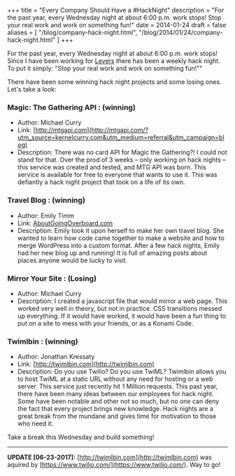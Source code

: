 +++
title = "Every Company Should Have a #HackNight"
description = "For the past year, every Wednesday night at about 6:00 p.m. work stops!  Stop your real work and work on something fun!"
date = 2014-01-24
draft = false
aliases = [
    "/blog/company-hack-night.html",
    "/blog/2014/01/24/company-hack-night.html"
]
+++

For the past year, every Wednesday night at about 6:00 p.m. work stops! Since I have been working for [Levers](http://leve.rs/?utm_source=kernelcurry.com&utm_medium=referral&utm_campaign=blog) there has been a weekly hack night. To put it simply: "Stop your real work and work on something fun!""

There have been some winning hack night projects and some losing ones. Let's take a look:


### Magic: The Gathering API : (winning)

- Author: Michael Curry
- Link: [http://mtgapi.com](http://mtgapi.com/?utm_source=kernelcurry.com&utm_medium=referral&utm_campaign=blog)
- Description: There was no card API for Magic the Gathering?! I could not stand for that. Over the prod of 3 weeks – only working on hack nights – this service was created and tested, and MTG API was born. This service is available for free to everyone that wants to use it. This was defiantly a hack night project that took on a life of its own.

### Travel Blog : (winning)

- Author: Emily Timm
- Link: [AboutGoingOverboard.com](http://aboutgoingoverboard.com/?utm_source=kernelcurry.com&utm_medium=referral&utm_campaign=blog)
- Description: Emily took it upon herself to make her own travel blog. She wanted to learn how code came together to make a website and how to merge WordPress into a custom format. After a few hack nights, Emily had her new blog up and running! It is full of amazing posts about places anyone would be lucky to visit.

### Mirror Your Site : (Losing)

- Author: Michael Curry
- Description: I created a javascript file that would mirror a web page. This worked very well in theory, but not in practice. CSS transitions messed up everything. If it would have worked, it would have been a fun thing to put on a site to mess with your friends, or as a Konami Code.

### Twimlbin : (winning)

- Author: Jonathan Kressaty
- Link: [http://twimlbin.com](http://twimlbin.com)
- Description: Do you use Twilio? Do you use TwiML? Twimlbin allows you to host TwiML at a static URL without any need for hosting or a web server. This service just recently hit 1 Million requests.
This past year, there have been many ideas between our employees for hack night. Some have been notable and other not so much, but no one can deny the fact that every project brings new knowledge. Hack nights are a great break from the mundane and gives time for motivation to those who need it.

Take a break this Wednesday and build something!

---

**UPDATE [06-23-2017]:** [http://twimlbin.com](http://twimlbin.com) was aquired by [https://www.twilio.com/](https://www.twilio.com/). Way to go!